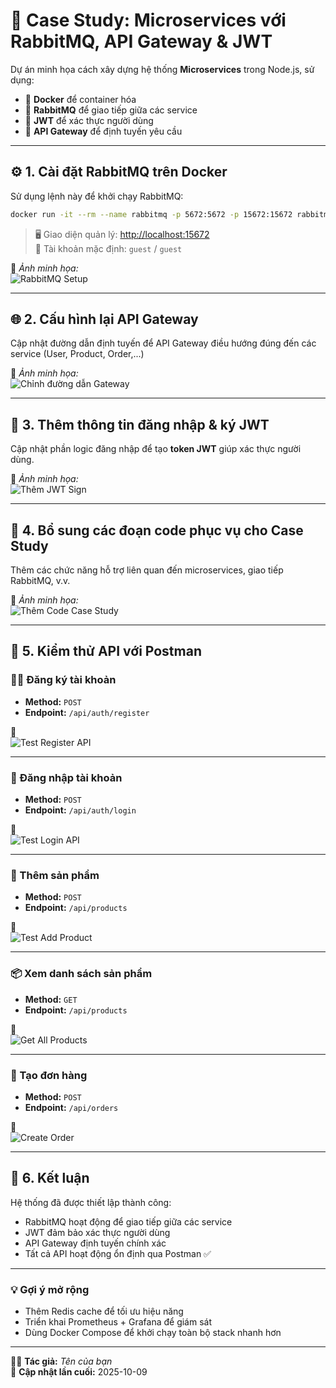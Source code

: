 # 🐇 Case Study: Microservices với RabbitMQ, API Gateway & JWT

Dự án minh họa cách xây dựng hệ thống **Microservices** trong Node.js, sử dụng:
- 🐳 **Docker** để container hóa  
- 🐇 **RabbitMQ** để giao tiếp giữa các service  
- 🔐 **JWT** để xác thực người dùng  
- 🚪 **API Gateway** để định tuyến yêu cầu  

---

## ⚙️ 1. Cài đặt RabbitMQ trên Docker

Sử dụng lệnh này để khởi chạy RabbitMQ:

```bash
docker run -it --rm --name rabbitmq -p 5672:5672 -p 15672:15672 rabbitmq:4-management
```

> 🖥️ Giao diện quản lý: [http://localhost:15672](http://localhost:15672)  
> 👤 Tài khoản mặc định: `guest` / `guest`

📸 *Ảnh minh họa:*  
![RabbitMQ Setup](public/1.png)

---

## 🌐 2. Cấu hình lại API Gateway

Cập nhật đường dẫn định tuyến để API Gateway điều hướng đúng đến các service (User, Product, Order,...)

📸 *Ảnh minh họa:*  
![Chỉnh đường dẫn Gateway](public/2_chinh_duong_dan.png)

---

## 🔑 3. Thêm thông tin đăng nhập & ký JWT

Cập nhật phần logic đăng nhập để tạo **token JWT** giúp xác thực người dùng.

📸 *Ảnh minh họa:*  
![Thêm JWT Sign](public/3.png)

---

## 🧩 4. Bổ sung các đoạn code phục vụ cho Case Study

Thêm các chức năng hỗ trợ liên quan đến microservices, giao tiếp RabbitMQ, v.v.

📸 *Ảnh minh họa:*  
![Thêm Code Case Study](public/4_them_cac_code_phuc_vu_cho_case_study.png)

---

## 🧪 5. Kiểm thử API với Postman

### 🧍‍♂️ Đăng ký tài khoản
- **Method:** `POST`
- **Endpoint:** `/api/auth/register`

📸  
![Test Register API](public/5_register_post_man.png)

---

### 🔐 Đăng nhập tài khoản
- **Method:** `POST`
- **Endpoint:** `/api/auth/login`

📸  
![Test Login API](public/6_login_post_man.png)

---

### 🛒 Thêm sản phẩm
- **Method:** `POST`
- **Endpoint:** `/api/products`

📸  
![Test Add Product](public/7_add_product.png)

---

### 📦 Xem danh sách sản phẩm
- **Method:** `GET`
- **Endpoint:** `/api/products`

📸  
![Get All Products](public/8_get_more_product.png)

---

### 🧾 Tạo đơn hàng
- **Method:** `POST`
- **Endpoint:** `/api/orders`

📸  
![Create Order](public/9_create_order.png)

---

## 🚀 6. Kết luận

Hệ thống đã được thiết lập thành công:
- RabbitMQ hoạt động để giao tiếp giữa các service  
- JWT đảm bảo xác thực người dùng  
- API Gateway định tuyến chính xác  
- Tất cả API hoạt động ổn định qua Postman ✅

---

### 💡 Gợi ý mở rộng
- Thêm Redis cache để tối ưu hiệu năng  
- Triển khai Prometheus + Grafana để giám sát  
- Dùng Docker Compose để khởi chạy toàn bộ stack nhanh hơn  

---

🧑‍💻 **Tác giả:** _Tên của bạn_  
📅 **Cập nhật lần cuối:** 2025-10-09
